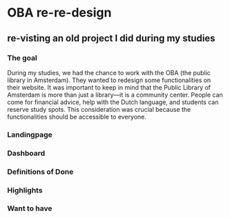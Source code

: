 # OBA re-re-design
## re-visting an old project I did during my studies
### The goal
During my studies, we had the chance to work with the OBA (the public library in Amsterdam). They wanted to redesign some functionalities on their website.
It was important to keep in mind that the Public Library of Amsterdam is more than just a library—it is a community center. People can come for financial advice, help with the Dutch language, and students can reserve study spots.
This consideration was crucial because the functionalities should be accessible to everyone.

### Landingpage
### Dashboard
### Definitions of Done 
### Highlights
### Want to have

